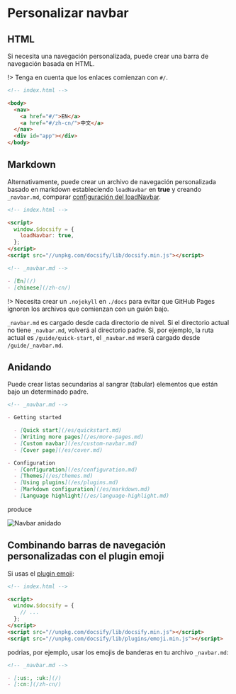 # Personalizar navbar

## HTML

Si necesita una navegación personalizada, puede crear una barra de navegación basada en HTML.

!> Tenga en cuenta que los enlaces comienzan con `#/`.

```html
<!-- index.html -->

<body>
  <nav>
    <a href="#/">EN</a>
    <a href="#/zh-cn/">中文</a>
  </nav>
  <div id="app"></div>
</body>
```

## Markdown

Alternativamente, puede crear un archivo de navegación personalizada basado en markdown estableciendo `loadNavbar` en **true** y creando `_navbar.md`, comparar [configuración del loadNavbar](/es/configuration.md#loadnavbar).

```html
<!-- index.html -->

<script>
  window.$docsify = {
    loadNavbar: true,
  };
</script>
<script src="//unpkg.com/docsify/lib/docsify.min.js"></script>
```

```markdown
<!-- _navbar.md -->

- [En](/)
- [chinese](/zh-cn/)
```

!> Necesita crear un `.nojekyll` en `./docs` para evitar que GitHub Pages ignoren los archivos que comienzan con un guión bajo.

`_navbar.md` es cargado desde cada directorio de nivel. Si el directorio actual no tiene `_navbar.md`, volverá al directorio padre. Si, por ejemplo, la ruta actual es `/guide/quick-start`, el `_navbar.md` wserá cargado desde `/guide/_navbar.md`.

## Anidando

Puede crear listas secundarias al sangrar (tabular) elementos que están bajo un determinado padre.

```markdown
<!-- _navbar.md -->

- Getting started

  - [Quick start](/es/quickstart.md)
  - [Writing more pages](/es/more-pages.md)
  - [Custom navbar](/es/custom-navbar.md)
  - [Cover page](/es/cover.md)

- Configuration
  - [Configuration](/es/configuration.md)
  - [Themes](/es/themes.md)
  - [Using plugins](/es/plugins.md)
  - [Markdown configuration](/es/markdown.md)
  - [Language highlight](/es/language-highlight.md)
```

produce

![Navbar anidado](/es/_images/nested-navbar.png "Nesting navbar")

## Combinando barras de navegación personalizadas con el plugin emoji

Si usas el [plugin emoji](/es/plugins#emoji):

```html
<!-- index.html -->

<script>
  window.$docsify = {
    // ...
  };
</script>
<script src="//unpkg.com/docsify/lib/docsify.min.js"></script>
<script src="//unpkg.com/docsify/lib/plugins/emoji.min.js"></script>
```

podrias, por ejemplo, usar los emojis de banderas en tu archivo `_navbar.md`:

```markdown
<!-- _navbar.md -->

- [:us:, :uk:](/)
- [:cn:](/zh-cn/)
```
